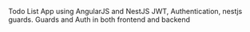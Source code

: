 Todo List App using AngularJS and NestJS
JWT, Authentication, nestjs guards.
Guards and Auth in both frontend and backend
